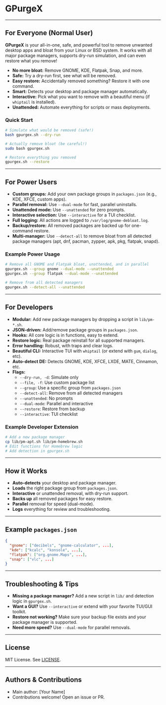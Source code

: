 # GPurgeX

---

## For Everyone (Normal User)

**GPurgeX** is your all-in-one, safe, and powerful tool to remove unwanted desktop apps and bloat from your Linux or BSD system. It works with all major package managers, supports dry-run simulation, and can even restore what you remove!

- **No more bloat:** Remove GNOME, KDE, Flatpak, Snap, and more.
- **Safe:** Try a dry-run first, see what will be removed.
- **Easy restore:** Accidentally removed something? Restore it with one command.
- **Smart:** Detects your desktop and package manager automatically.
- **Interactive:** Pick what you want to remove with a beautiful menu (if `whiptail` is installed).
- **Unattended:** Automate everything for scripts or mass deployments.


### Quick Start

```sh
# Simulate what would be removed (safe!)
bash gpurgex.sh --dry-run

# Actually remove bloat (be careful!)
sudo bash gpurgex.sh

# Restore everything you removed
gpurgex.sh --restore
```

---

## For Power Users

- **Custom groups:** Add your own package groups in `packages.json` (e.g., KDE, XFCE, custom apps).
- **Parallel removal:** Use `--dual-mode` for fast, parallel uninstalls.
- **Unattended mode:** Use `--unattended` for zero prompts.
- **Interactive selection:** Use `--interactive` for a TUI checklist.
- **Full logging:** All actions are logged to `/var/log/gnome-debloat.log`.
- **Backup/restore:** All removed packages are backed up for one-command restore.
- **Multi-manager:** Use `--detect-all` to remove bloat from all detected package managers (apt, dnf, pacman, zypper, apk, pkg, flatpak, snapd).


### Example Power Usage

```sh
# Remove all GNOME and Flatpak bloat, unattended, and in parallel
gpurgex.sh --group gnome --dual-mode --unattended
gpurgex.sh --group flatpak --dual-mode --unattended

# Remove from all detected managers
gpurgex.sh --detect-all --unattended
```

---

## For Developers

- **Modular:** Add new package managers by dropping a script in `lib/pm-*.sh`.
- **JSON-driven:** Add/remove package groups in `packages.json`.
- **Hooks:** All core logic is in functions, easy to extend.
- **Restore logic:** Real package reinstall for all supported managers.
- **Error handling:** Robust, with traps and clear logs.
- **Beautiful CLI:** Interactive TUI with `whiptail` (or extend with `gum`, `dialog`, etc).
- **Auto-detect DE:** Detects GNOME, KDE, XFCE, LXDE, MATE, Cinnamon, etc.
- **Flags:**
  - `--dry-run, -d`: Simulate only
  - `--file, -f`: Use custom package list
  - `--group`: Use a specific group from `packages.json`
  - `--detect-all`: Remove from all detected managers
  - `--unattended`: No prompts
  - `--dual-mode`: Parallel and interactive
  - `--restore`: Restore from backup
  - `--interactive`: TUI checklist


### Example Developer Extension

```sh
# Add a new package manager
cp lib/pm-apt.sh lib/pm-homebrew.sh
# Edit functions for Homebrew logic
# Add detection in gpurgex.sh
```

---

## How it Works

- **Auto-detects** your desktop and package manager.
- **Loads** the right package group from `packages.json`.
- **Interactive** or unattended removal, with dry-run support.
- **Backs up** all removed packages for easy restore.
- **Parallel** removal for speed (dual-mode).
- **Logs** everything for review and troubleshooting.

---

## Example `packages.json`

```json
{
  "gnome": ["decibels", "gnome-calculator", ...],
  "kde": ["kcalc", "konsole", ...],
  "flatpak": ["org.gnome.Maps", ...],
  "snap": ["vlc", ...]
}
```

---

## Troubleshooting & Tips

- **Missing a package manager?** Add a new script in `lib/` and detection logic in `gpurgex.sh`.
- **Want a GUI?** Use `--interactive` or extend with your favorite TUI/GUI toolkit.
- **Restore not working?** Make sure your backup file exists and your package manager is supported.
- **Need more speed?** Use `--dual-mode` for parallel removals.

---

## License

MIT License. See [LICENSE](LICENSE).

---

## Authors & Contributions

- Main author: [Your Name]
- Contributions welcome! Open an issue or PR.
